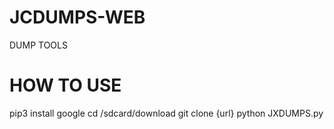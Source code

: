 # JCDUMPS-WEB
DUMP TOOLS


# HOW TO USE
pip3 install google
cd /sdcard/download
git clone {url}
python JXDUMPS.py
